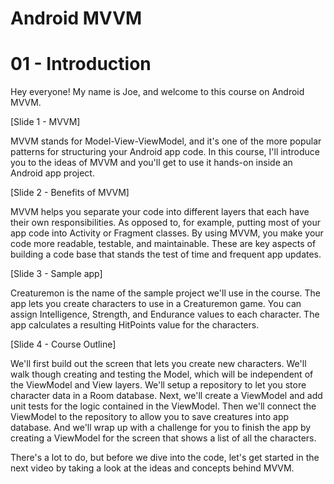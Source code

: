 # Android MVVM
# 01 - Introduction

Hey everyone! My name is Joe, and welcome to this course on Android MVVM.

[Slide 1 - MVVM]

MVVM stands for Model-View-ViewModel, and it's one of the more popular patterns for structuring your Android app code. In this course, I'll introduce you to the ideas of MVVM and you'll get to use it hands-on inside an Android app project.

[Slide 2 - Benefits of MVVM]

MVVM helps you separate your code into different layers that each have their own responsibilities. As opposed to, for example, putting most of your app code into Activity or Fragment classes. By using MVVM, you make your code more readable, testable, and maintainable. These are key aspects of building a code base that stands the test of time and frequent app updates.

[Slide 3 - Sample app]

Creaturemon is the name of the sample project we'll use in the course. The app lets you create characters to use in a Creaturemon game. You can assign Intelligence, Strength, and Endurance values to each character. The app calculates a resulting HitPoints value for the characters. 

[Slide 4 - Course Outline]

We'll first build out the screen that lets you create new characters. We'll walk though creating and testing the Model, which will be independent of the ViewModel and View layers. We'll setup a repository to let you store character data in a Room database. Next, we'll create a ViewModel and add unit tests for the logic contained in the ViewModel. Then we'll connect the ViewModel to the repository to allow you to save creatures into app database. And we'll wrap up with a challenge for you to finish the app by creating a ViewModel for the screen that shows a list of all the characters.

There's a lot to do, but before we dive into the code, let's get started in the next video by taking a look at the ideas and concepts behind MVVM.